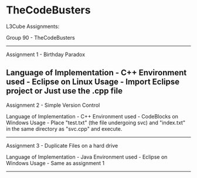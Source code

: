 # TheCodeBusters

L3Cube Assignments:

Group 90 - TheCodeBusters

----------------------------------------------------------------------------------------
Assignment 1 - Birthday Paradox

Language of Implementation - C++
Environment used - Eclipse on Linux
Usage - Import Eclipse project or Just use the .cpp file
----------------------------------------------------------------------------------------
Assignment 2 - Simple Version Control

Language of Implementation - C++
Environment used - CodeBlocks on Windows
Usage - Place "test.txt" (the file undergoing svc) and "index.txt" in the same directory as "svc.cpp" and execute.

----------------------------------------------------------------------------------------
Assignment 3 - Duplicate Files on a hard drive

Language of Implementation - Java
Environment used - Eclipse on Windows
Usage - Same as assignment 1

----------------------------------------------------------------------------------------
